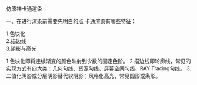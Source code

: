 仿原神卡通渲染

一、在进行渲染前需要先明白的点
卡通渲染有哪些特征：

1.色块化  
2.描边线  
3.阴影与高光

1.色块化即将连续渐变的颜色映射到少数的固定色阶。
2.描边线即轮廓线，常见的实现方式有四大类：几何勾线、资源勾线、屏幕空间勾线、RAY Tracing勾线。
3.二值化阴影或分层阴影替代软阴影；风格化高光，常见圆形或条形。
